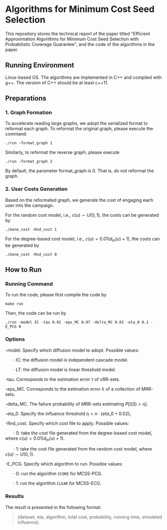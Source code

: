 # Algorithms for Minimum Cost Seed Selection
This repository stores the technical report of the paper titled "Efficient Approximation Algorithms for Minimum Cost Seed Selection with Probabilistic Coverage Guarantee", and the code of the algorithms in the paper.

## Running Environment
Linux-based OS. The algorithms are implemented in C++ and compiled with g++. The version of C++ should be at least c++11.

## Preparations
### 1. Graph Formation
To accelerate reading large graphs, we adopt the serialized format to reformat each graph. To reformat the original graph, please execute the command:

`./run -format_graph 1`

Similarly, to reformat the reverse graph, please execute

 `./run -format_graph 2`
 
 By default, the parameter format_graph is 0. That is, do not reformat the graph.
### 2. User Costs Generation
Based on the reformated graph, we generate the cost of engaging each user into the campaign. 

For the random cost model, i.e., $c(u)\sim U(0,1)$, the costs can be generated by

`./Gene_cost -Rnd_cost 1`

For the degree-based cost model, i.e., $c(u)=0.01(d_{\text{in}}(u)+1)$, the costs can be generated by 

`./Gene_cost -Rnd_cost 0`

## How to Run
### Running Command
To run the code, please first compile the code by

`make run`

Then, the code can be run by 

`./run -model IC -tau 0.01 -eps_MC 0.07 -delta_MC 0.01 -eta_0 0.1 -E_PCG 0`

### Options
-model. Specify which diffusion model to adopt. Possible values:

&emsp;&nbsp;&nbsp;&nbsp;$\cdot$ IC: the diffusion model is independent cascade model.

&emsp;&nbsp;&nbsp;&nbsp;$\cdot$ LT: the diffusion model is linear threshold model.

-tau. Corresponds to the estimation error $\tau$ of cRR-sets.

-eps_MC. Corresponds to the estimation error $\lambda$ of a collection of MRR-sets.

-delta_MC. The failure probability of MRR-sets estimating $P[I(S)>\eta]$.

-eta_0. Specify the influence threshold $\eta=n\cdot (eta\_0+0.02)$;

-Rnd_cost. Specify which cost file to apply. Possible values:

&emsp;&nbsp;&nbsp;&nbsp;$\cdot$ 0: take the cost file generated from the degree-based cost model, where $c(u)=0.01(d_{\text{in}}(u)+1)$.

&emsp;&nbsp;&nbsp;&nbsp;$\cdot$ 1: take the cost file generated from the random cost model, where $c(u)\sim U(0,1)$.

-E_PCG. Specify which algorithm to run. Possible values:

&emsp;&nbsp;&nbsp;&nbsp;$\cdot$ 0: run the algorithm $\texttt{SCORE}$ for MCSS-PCG.

&emsp;&nbsp;&nbsp;&nbsp;$\cdot$ 1: run the algorithm $\texttt{CLEAR}$ for MCSS-ECG.


### Results

The result is presented in the following format: 
>(dataset, eta, algorithm, total cost, probability, running time, simulated influence).


<!--
To run the code, please first generate the costs of users by compiling `Gene_cost.cpp` with command `g++ Gene_cost.cpp -o cost.out`, and executing `./cost.out`. Further, the serialized format is applied to accelerate reading large graphs. Thus, please set the parameter `format_graph=1` in `run.cpp` to generate the serialized reverse graph, and set `format_graph=2` to generate the serialized original graph. 

With the above work done, the reviewers may compile the main file `run.cpp` with command `make run`, and run our algorithms with command `./run`. Meanwhile, numerous arguments are provided for selection. For example, `E_PCG` is set to choose which algorithm to run, and `eta_0` is the proportion of users to be influenced.
-->
